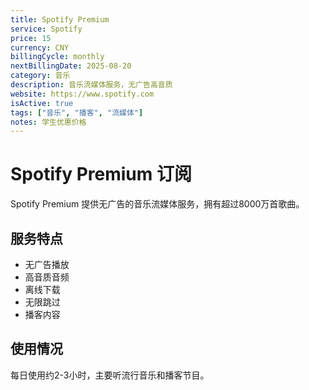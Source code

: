 ```yaml
---
title: Spotify Premium
service: Spotify
price: 15
currency: CNY
billingCycle: monthly
nextBillingDate: 2025-08-20
category: 音乐
description: 音乐流媒体服务，无广告高音质
website: https://www.spotify.com
isActive: true
tags: ["音乐", "播客", "流媒体"]
notes: 学生优惠价格
---
```


# Spotify Premium 订阅

Spotify Premium 提供无广告的音乐流媒体服务，拥有超过8000万首歌曲。

## 服务特点
- 无广告播放
- 高音质音频
- 离线下载
- 无限跳过
- 播客内容

## 使用情况
每日使用约2-3小时，主要听流行音乐和播客节目。
